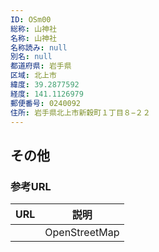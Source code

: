```yaml
---
ID: OSm00
総称: 山神社
名称: 山神社
名称読み: null
別名: null
都道府県: 岩手県
区域: 北上市
緯度: 39.2877592
経度: 141.1126979
郵便番号: 0240092
住所: 岩手県北上市新穀町１丁目８−２２
---
```


## その他

### 参考URL

| URL | 説明          |
| --- | ------------- |
|     | OpenStreetMap |
